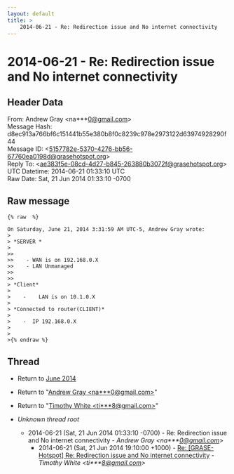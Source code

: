 ```yaml
---
layout: default
title: >
    2014-06-21 - Re: Redirection issue and No internet connectivity
---
```


# 2014-06-21 - Re: Redirection issue and No internet connectivity

## Header Data

From: Andrew Gray \<na***0@gmail.com\><br>
Message Hash: d8ec913a766bf6c151441b55e380b8f0c8239c978e2973122d63974928290f44<br>
Message ID: \<5157782e-5370-4276-bb56-67760ea0198d@grasehotspot.org\><br>
Reply To: \<ae383f5e-08cd-4d27-b845-263880b3072f@grasehotspot.org\><br>
UTC Datetime: 2014-06-21 01:33:10 UTC<br>
Raw Date: Sat, 21 Jun 2014 01:33:10 -0700<br>

## Raw message

```
{% raw  %}

On Saturday, June 21, 2014 3:31:59 AM UTC-5, Andrew Gray wrote:
>
> *SERVER *
>
>>
>>    - WAN is on 192.168.0.X
>>    - LAN Unmanaged
>>    
>>
> *Client*
>
>    -    LAN is on 10.1.0.X
>
> *Connected to router(CLIENT)*
>
>    -  IP 192.168.0.X
>    
>
>{% endraw %}
```

## Thread

+ Return to [June 2014](/archive/2014/06)

+ Return to "[Andrew Gray <na***0<span>@</span>gmail.com>](/authors/na___0_at_gmail_com)"
+ Return to "[Timothy White <ti***8<span>@</span>gmail.com>](/authors/ti___8_at_gmail_com)"

+ _Unknown thread root_
  + 2014-06-21 (Sat, 21 Jun 2014 01:33:10 -0700) - Re: Redirection issue and No internet connectivity - _Andrew Gray \<na***0@gmail.com\>_
    + 2014-06-21 (Sat, 21 Jun 2014 19:10:00 +1000) - [Re: [GRASE-Hotspot] Re: Redirection issue and No internet connectivity](/archive/2014/06/2106040c657d22a756bbd4181fd1696d2b2f87838041a8a8723deea209068f0f) - _Timothy White \<ti***8@gmail.com\>_

